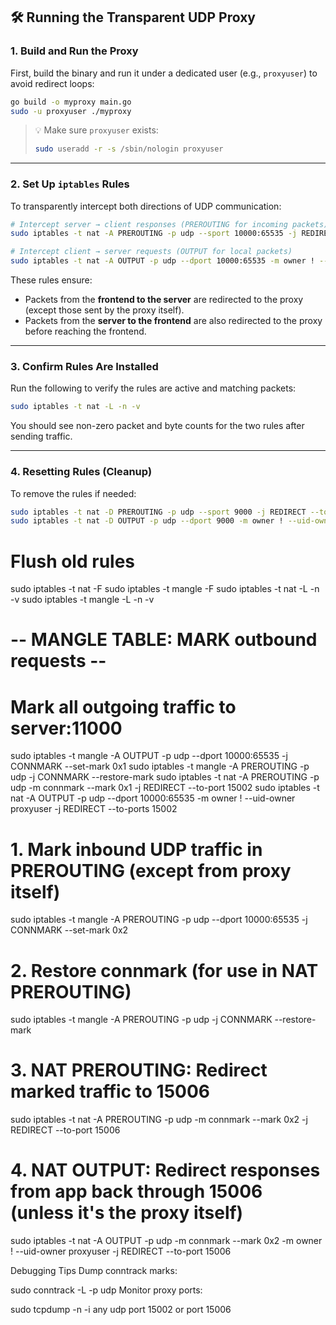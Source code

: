 
## 🛠 Running the Transparent UDP Proxy


### 1.  Build and Run the Proxy

First, build the binary and run it under a dedicated user (e.g., `proxyuser`) to avoid redirect loops:

```bash
go build -o myproxy main.go
sudo -u proxyuser ./myproxy
```

> 💡 Make sure `proxyuser` exists:
>
> ```bash
> sudo useradd -r -s /sbin/nologin proxyuser
> ```

---

### 2. Set Up `iptables` Rules

To transparently intercept both directions of UDP communication:

```bash
# Intercept server → client responses (PREROUTING for incoming packets)
sudo iptables -t nat -A PREROUTING -p udp --sport 10000:65535 -j REDIRECT --to-ports 15002

# Intercept client → server requests (OUTPUT for local packets)
sudo iptables -t nat -A OUTPUT -p udp --dport 10000:65535 -m owner ! --uid-owner proxyuser -j REDIRECT --to-ports 15002
```

These rules ensure:

* Packets from the **frontend to the server** are redirected to the proxy (except those sent by the proxy itself).
* Packets from the **server to the frontend** are also redirected to the proxy before reaching the frontend.

---

### 3. Confirm Rules Are Installed

Run the following to verify the rules are active and matching packets:

```bash
sudo iptables -t nat -L -n -v
```

You should see non-zero packet and byte counts for the two rules after sending traffic.

---

### 4. Resetting Rules (Cleanup)

To remove the rules if needed:

```bash
sudo iptables -t nat -D PREROUTING -p udp --sport 9000 -j REDIRECT --to-ports 15002
sudo iptables -t nat -D OUTPUT -p udp --dport 9000 -m owner ! --uid-owner proxyuser -j REDIRECT --to-ports 15002
```



# Flush old rules
sudo iptables -t nat -F
sudo iptables -t mangle -F
sudo iptables -t nat -L -n -v
sudo iptables -t mangle -L -n -v

# -- MANGLE TABLE: MARK outbound requests --
# Mark all outgoing traffic to server:11000
sudo iptables -t mangle -A OUTPUT -p udp --dport 10000:65535 -j CONNMARK --set-mark 0x1
sudo iptables -t mangle -A PREROUTING -p udp -j CONNMARK --restore-mark
sudo iptables -t nat -A PREROUTING -p udp -m connmark --mark 0x1 -j REDIRECT --to-port 15002
sudo iptables -t nat -A OUTPUT -p udp --dport 10000:65535 -m owner ! --uid-owner proxyuser -j REDIRECT --to-ports 15002


# 1. Mark inbound UDP traffic in PREROUTING (except from proxy itself)
sudo iptables -t mangle -A PREROUTING -p udp --dport 10000:65535 -j CONNMARK --set-mark 0x2

# 2. Restore connmark (for use in NAT PREROUTING)
sudo iptables -t mangle -A PREROUTING -p udp -j CONNMARK --restore-mark

# 3. NAT PREROUTING: Redirect marked traffic to 15006
sudo iptables -t nat -A PREROUTING -p udp -m connmark --mark 0x2 -j REDIRECT --to-port 15006

# 4. NAT OUTPUT: Redirect responses from app back through 15006 (unless it's the proxy itself)
sudo iptables -t nat -A OUTPUT -p udp -m connmark --mark 0x2 -m owner ! --uid-owner proxyuser -j REDIRECT --to-port 15006


Debugging Tips
Dump conntrack marks:


sudo conntrack -L -p udp
Monitor proxy ports:

sudo tcpdump -n -i any udp port 15002 or port 15006